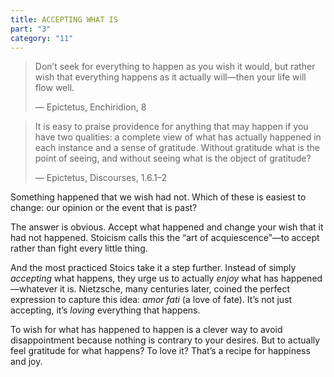 ```yaml
---
title: ACCEPTING WHAT IS
part: "3"
category: "11"
---
```


> Don’t seek for everything to happen as you wish it would, but rather wish that everything happens as it actually will—then your life will flow well.
>
> — Epictetus, Enchiridion, 8

> It is easy to praise providence for anything that may happen if you have two qualities: a complete view of what has actually happened in each instance and a sense of gratitude. Without gratitude what is the point of seeing, and without seeing what is the object of gratitude?
>
> — Epictetus, Discourses, 1.6.1–2

Something happened that we wish had not. Which of these is easiest to change: our opinion or the event that is past?

The answer is obvious. Accept what happened and change your wish that it had not happened. Stoicism calls this the “art of acquiescence”—to accept rather than fight every little thing.

And the most practiced Stoics take it a step further. Instead of simply _accepting_ what happens, they urge us to actually _enjoy_ what has happened—whatever it is. Nietzsche, many centuries later, coined the perfect expression to capture this idea: _amor fati_ (a love of fate). It’s not just accepting, it’s _loving_ everything that happens.

To wish for what has happened to happen is a clever way to avoid disappointment because nothing is contrary to your desires. But to actually feel gratitude for what happens? To love it? That’s a recipe for happiness and joy.
